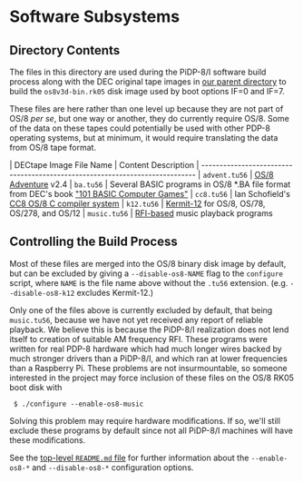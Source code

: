 # Software Subsystems


## Directory Contents

The files in this directory are used during the PiDP-8/I software build
process along with the DEC original tape images in [our parent
directory](/files/media/os8) to build the `os8v3d-bin.rk05` disk image
used by boot options IF=0 and IF=7.

These files are here rather than one level up because they are not part
of OS/8 *per se*, but one way or another, they do currently require
OS/8. Some of the data on these tapes could potentially be used with
other PDP-8 operating systems, but at minimum, it would require
translating the data from OS/8 tape format.


| DECtape Image File Name | Content Description
| ----------------------------------------------------------------------------
| `advent.tu56`           | [OS/8 Adventure][os8a] v2.4
| `ba.tu56`               | Several BASIC programs in OS/8 \*.BA file format from DEC's book ["101 BASIC Computer Games"][bcg]
| `cc8.tu56`              | Ian Schofield's [CC8 OS/8 C compiler system][cc8]
| `k12.tu56`              | [Kermit-12][k12] for OS/8, OS/78, OS/278, and OS/12
| `music.tu56`            | [RFI-based][rfi] music playback programs


## Controlling the Build Process

Most of these files are merged into the OS/8 binary disk image by
default, but can be excluded by giving a `--disable-os8-NAME` flag to
the `configure` script, where `NAME` is the file name above without the
`.tu56` extension. (e.g. `--disable-os8-k12` excludes Kermit-12.)

Only one of the files above is currently excluded by default, that being
`music.tu56`, because we have not yet received any report of reliable
playback. We believe this is because the PiDP-8/I realization does not
lend itself to creation of suitable AM frequency RFI. These programs
were written for real PDP-8 hardware which had much longer wires backed
by much stronger drivers than a PiDP-8/I, and which ran at lower
frequencies than a Raspberry Pi. These problems are not insurmountable,
so someone interested in the project may force inclusion of these files
on the OS/8 RK05 boot disk with

     $ ./configure --enable-os8-music

Solving this problem may require hardware modifications. If so, we'll
still exclude these programs by default since not all PiDP-8/I machines
will have these modifications.

See the [top-level `README.md` file][tlrm] for further information about
the `--enable-os8-*` and `--disable-os8-*` configuration options.


[bcg]:  https://archive.org/details/bitsavers_decBooks10Mar75_26006648
[cc8]:  https://groups.google.com/d/msg/pidp-8/ycs_KOI4vdg/Zr0bifJxAgAJ
[k12]:  http://www.columbia.edu/kermit/pdp8.html
[os8a]: http://www.rickmurphy.net/advent/
[rfi]:  https://en.wikipedia.org/wiki/Electromagnetic_interference
[tlrm]: /doc/trunk/README.md
